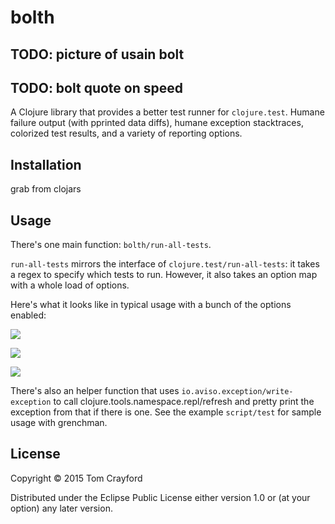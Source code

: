 # bolth

## TODO: picture of usain bolt
## TODO: bolt quote on speed

A Clojure library that provides a better test runner for `clojure.test`. Humane
failure output (with pprinted data diffs), humane exception stacktraces, colorized test
results, and a variety of reporting options.

## Installation

grab from clojars

## Usage

There's one main function: `bolth/run-all-tests`.

`run-all-tests` mirrors the interface of `clojure.test/run-all-tests`: it takes
a regex to specify which tests to run. However, it also takes an option map with a whole load
of options.

Here's what it looks like in typical usage with a bunch of the options enabled:

![](https://raw.github.com/yeller/bolth/master/doc/normal_run.gif)

![](https://raw.github.com/yeller/bolth/master/doc/failing_run.gif)

![](https://raw.github.com/yeller/bolth/master/doc/slow_test_run.gif)

There's also an helper function that uses `io.aviso.exception/write-exception`
to call clojure.tools.namespace.repl/refresh and pretty print the exception
from that if there is one. See the example `script/test` for sample usage with
grenchman.

## License

Copyright © 2015 Tom Crayford

Distributed under the Eclipse Public License either version 1.0 or (at
your option) any later version.
